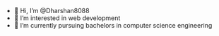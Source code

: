 - 👋 Hi, I’m @Dharshan8088
- 👀 I’m interested in web development 
- 🌱 I’m currently pursuing bachelors in computer science engineering


<!---
Dharshan8088/Dharshan8088 is a ✨ special ✨ repository because its `README.md` (this file) appears on your GitHub profile.
You can click the Preview link to take a look at your changes.
--->
